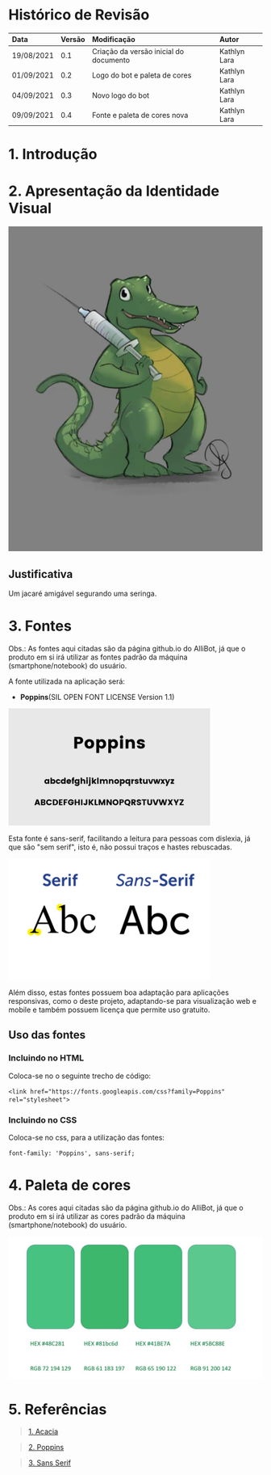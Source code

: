 # Histórico de Revisão


| Data   | Versão | Modificação  | Autor  |
| :- | :- | :- | :- |
| 19/08/2021 | 0.1 | Criação da versão inicial do documento | Kathlyn Lara |
| 01/09/2021 | 0.2 | Logo do bot e paleta de cores | Kathlyn Lara |
| 04/09/2021 | 0.3 | Novo logo do bot | Kathlyn Lara |
| 09/09/2021 | 0.4 | Fonte e paleta de cores nova | Kathlyn Lara |

# 1. Introdução


# 2. Apresentação da Identidade Visual
![img](img/logo.jpg)

## Justificativa
Um jacaré amigável segurando uma seringa.

# 3. Fontes

Obs.: As fontes aqui citadas são da página github.io do AlliBot, já que o produto em si irá utilizar as fontes padrão da máquina (smartphone/notebook) do usuário.

A fonte utilizada na aplicação será:

 - **Poppins**(SIL OPEN FONT LICENSE Version 1.1)

<img src="img/poppins.jpg" alt="contraste" width="400"/>

Esta fonte é sans-serif, facilitando a leitura para pessoas com dislexia, já que são "sem serif", isto é, não possui traços e hastes rebuscadas.

<img src="img/sansserif.jpg" alt="contraste" width="400"/>

Além disso, estas fontes possuem boa adaptação para aplicações responsivas, como o deste projeto, adaptando-se para visualização web e mobile e também possuem licença que permite uso gratuito.

## Uso das fontes

### Incluindo no HTML

Coloca-se no <head> o seguinte trecho de código:

	<link href="https://fonts.googleapis.com/css?family=Poppins" rel="stylesheet">

### Incluindo no CSS

Coloca-se no css, para a utilização das fontes:

	font-family: 'Poppins', sans-serif;

# 4. Paleta de cores
  
Obs.: As cores aqui citadas são da página github.io do AlliBot, já que o produto em si irá utilizar as cores padrão da máquina (smartphone/notebook) do usuário.

<img src="img/paletacores.jpg" alt="contraste" width="600"/>

# 5. Referências
>[1. Acacia](https://github.com/fga-eps-mds/2019.2-Acacia/edit/develop/docs/style_guide.md)
  
>[2. Poppins](https://freebestfonts.com/yone/prev/poppins.jpg)
  
>[3. Sans Serif](https://newenglandrepro.com/wp-content/uploads/2016/08/BP-Serif-SansSerif-Graphic1-862x518.jpg)
